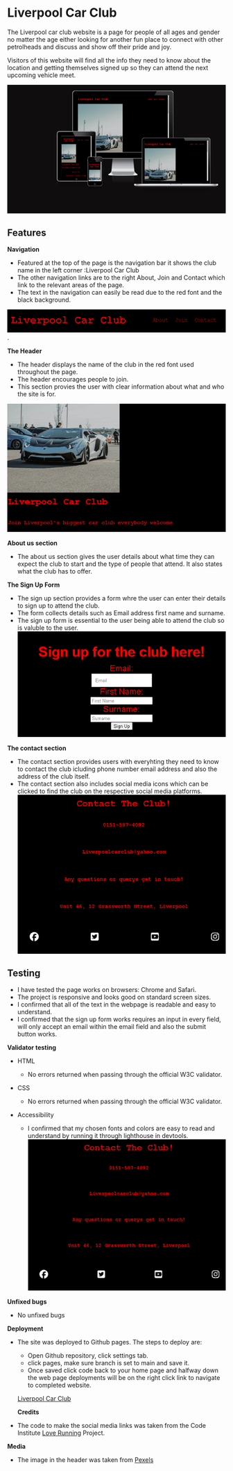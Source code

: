 # Liverpool Car Club

The Liverpool car club website is a page for people of all ages and gender no matter the age either looking for another fun place to connect with other petrolheads and discuss and show off their pride and joy.

Visitors of this website will find all the info they need to know about the location and getting themselves signed up so they can attend the next upcoming vehicle meet.

![amiresponsive preview](assets/images/preview_of_web_page.png)

## Features
**Navigation**
   + Featured at the top of the page is the navigation bar it shows the club name in the left corner :Liverpool Car Club
   + The other navigation links are to the right About, Join and Contact which link to the relevant areas of the page.
   + The text in the navigation can easily be read due to the red font and the black background.

   ![navbar screenshot](assets/images/lcc_navbar.png).

**The Header**
   + The header displays the name of the club in the red font used throughout the page.
   + The header encourages people to join.
   + This section provies the user with clear information about what and who the site is for.

   ![header info screenshot](assets/images/Picture_header_LCC.png)

**About us section**
   + The about us section gives the user details about what time they can expect the club to start and the type of people that attend. It also states what the club has to offer.

**The Sign Up Form**
   + The sign up section provides a form whre the user can enter their details to sign up to attend the club.
   + The form collects details such as Email address first name and surname.
   + The sign up form is essential to the user being able to attend the club so is valuble to the user.
   ![Sign up form screenshot](assets/images/Sign_up_form_LCC.png)

**The contact section**
   + The contact section provides users with everyhting they need to know to contact the club icluding phone number email address and also the address of the club itself.
   + The contact section also includes social media icons which can be clicked to find the club on the respective social media platforms.
![Contact_section_screenshot](assets/images/Contact_Section.png)

## Testing
* I have tested the page works on browsers: Chrome and Safari.
* The project is responsive and looks good on standard screen sizes.
* I confirmed that all of the text in the webpage is readable and easy to understand.
* I confirmed that the sign up form works requires an input in every field, will only accept an email within the email field and also the submit button works.

**Validator testing**
* HTML
  + No errors returned when passing through the official W3C validator.
* CSS
   + No errors returned when passing through the official W3C validator.

* Accessibility
   + I confirmed that my chosen fonts and colors are easy to read and understand by running it through lighthouse in devtools.
   ![Lighthouse_Screenshot](assets/images/Lighthouse_Score.png)

**Unfixed bugs**
- No unfixed bugs

**Deployment**
* The site was deployed to Github pages. The steps to deploy are:
   + Open Github repository, click settings tab.
   + click pages, make sure branch is set to main and save it.
   + Once saved click code back to your home page and halfway down the web page deployments will be on the right click link to navigate to completed website.

   [Liverpool Car Club](https://lfcdavids.github.io/LPL-CAR-CLUB-MAIN-MAIN/)

   **Credits**
+ The code to make the social media links was taken from the Code Institute [Love Running](https://lfcdavids.github.io/Love-Running/) Project.

**Media** 
+ The image in the header was taken from [Pexels](https://www.pexels.com/)

